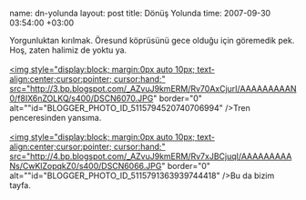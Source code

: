 name: dn-yolunda
layout: post
title: Dönüş Yolunda
time: 2007-09-30 03:54:00 +03:00

Yorgunluktan kırılmak. Öresund köprüsünü gece olduğu için göremedik pek. Hoş, zaten halimiz de yoktu ya.<br /><br /><a href="http://3.bp.blogspot.com/_AZvuJ9kmERM/Rv70AxCjurI/AAAAAAAAAN0/f8IX6nZOLKQ/s1600-h/DSCN6070.JPG"><img style="display:block; margin:0px auto 10px; text-align:center;cursor:pointer; cursor:hand;" src="http://3.bp.blogspot.com/_AZvuJ9kmERM/Rv70AxCjurI/AAAAAAAAAN0/f8IX6nZOLKQ/s400/DSCN6070.JPG" border="0" alt=""id="BLOGGER_PHOTO_ID_5115794520740706994" />Tren penceresinden yansıma.</a><br /><br /><a href="http://4.bp.blogspot.com/_AZvuJ9kmERM/Rv7xJBCjuqI/AAAAAAAAANs/CwKlZopqkZ0/s1600-h/DSCN6066.JPG"><img style="display:block; margin:0px auto 10px; text-align:center;cursor:pointer; cursor:hand;" src="http://4.bp.blogspot.com/_AZvuJ9kmERM/Rv7xJBCjuqI/AAAAAAAAANs/CwKlZopqkZ0/s400/DSCN6066.JPG" border="0" alt=""id="BLOGGER_PHOTO_ID_5115791363939744418" />Bu da bizim tayfa.</a>
